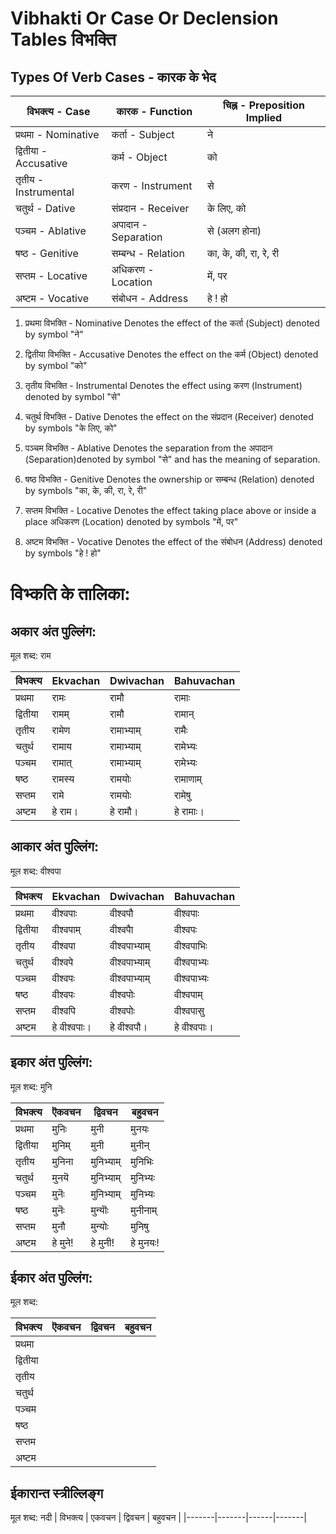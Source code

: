 # Vibhakti Or Case Or Declension Tables विभक्ति

## Types Of Verb Cases - कारक के भेद

| विभक्त्य - Case       | कारक - Function     | चिह्न - Preposition Implied |
| ------------------ | ------------------ | ------------------------- |
| प्रथमा - Nominative  | कर्ता - Subject      | ने                         |
| द्वितीया  - Accusative | कर्म - Object       | को                         |
| तृतीय - Instrumental | करण  - Instrument  | से                         |
| चतुर्थ - Dative      | संप्रदान  - Receiver  | के लिए, को                   |
| पञ्चम - Ablative    | अपादान  - Separation | से (अलग होना)                |
| षष्ठ - Genitive     | सम्बन्ध  - Relation  | का, के, की, रा, रे, री          |
| सप्तम - Locative    | अधिकरण  - Location  | में, पर                     |
| अष्टम - Vocative    | संबोधन  - Address    | हे ! हो                     |

1. प्रथमा विभक्ति - Nominative
Denotes the effect of the कर्ता (Subject) denoted by symbol "ने"

2. द्वितीया विभक्ति  - Accusative
Denotes the effect on the कर्म (Object) denoted by symbol "को"

3. तृतीय विभक्ति - Instrumental
Denotes the effect using करण (Instrument) denoted by symbol "से"

4. चतुर्थ विभक्ति - Dative
Denotes the effect on the संप्रदान (Receiver) denoted by symbols "के लिए, को"

5. पञ्चम विभक्ति - Ablative
Denotes the separation from the अपादान (Separation)denoted by symbol "से" and has the meaning of separation.

6. षष्ठ विभक्ति - Genitive
Denotes the ownership or सम्बन्ध (Relation) denoted by symbols "का, के, की, रा, रे, री"

7. सप्तम विभक्ति - Locative
Denotes the effect taking place above or inside a place अधिकरण (Location) denoted by symbols "में, पर"

8. अष्टम विभक्ति - Vocative
Denotes the effect of the संबोधन (Address) denoted by symbols "हे ! हो"

# विभ्कति के तालिका:

## अकार अंत पुल्लिंग:

मूल शब्द: राम

| विभक्त्य |Ekvachan | Dwivachan| Bahuvachan |
|---------|---------|----------|------------|
| प्रथमा |	रामः	|	रामौ	|	रामाः	|
| द्वितीया  |	रामम्	|	रामौ	|	रामान् |
| तृतीय |	रामेण	|	रामाभ्याम्	|	रामैः	|
| चतुर्थ |	रामाय	|	रामाभ्याम्	|	रामेभ्यः	|
| पञ्चम |	रामात्	|	रामाभ्याम्	|	रामेभ्यः	|
| षष्ठ |	रामस्य	|	रामयोः	|	रामाणाम्	|
| सप्तम |	रामे	|	रामयोः	|	रामेषु |
| अष्टम |	हे राम।	|	हे रामौ।	|	हे रामाः। |

## आकार अंत पुल्लिंग:

मूल शब्द: वीश्वपा

| विभक्त्य |Ekvachan | Dwivachan| Bahuvachan |
|---------|---------|----------|------------|
| प्रथमा |	वीश्वपाः	|	वीश्वपौ	|	वीश्वपाः	|
| द्वितीया  |	वीश्वपाम्	|	वीश्वपाै	|	वीश्वपः |
| तृतीय |	वीश्वपा	|	वीश्वपाभ्याम्	|	वीश्वपाभिः	|
| चतुर्थ |	वीश्वपे	|	वीश्वपाभ्याम्	|	वीश्वपाभ्यः	|
| पञ्चम |	वीश्वपः	|	वीश्वपाभ्याम्	|	वीश्वपाभ्यः	|
| षष्ठ |	वीश्वपः	|	वीश्वपोः	|	वीश्वपाम्	|
| सप्तम |	वीश्वपि	|	वीश्वपोः	|	वीश्वपासु |
| अष्टम |	हे वीश्वपाः।	|	हे वीश्वपौ।	|	हे वीश्वपाः। |

## इकार अंत पुल्लिंग:

मूल शब्द: मुनि

| विभक्त्य | ऎकवचन | द्विवचन | बहुवचन |
|-------|-------|------|-------|
| प्रथमा | मुनिः | मुनी | मुनयः |
| द्वितीया  | मुनिम् | मुनी | मुनीन् |
| तृतीय | मुनिना | मुनिभ्याम् | मुनिभिः |
| चतुर्थ |मुनयॆ | मुनिभ्याम् | मुनिभ्यः |
| पञ्चम | मुनॆः | मुनिभ्याम् | मुनिभ्यः |
| षष्ठ | मुनॆः | मुन्यॊः | मुनीनाम् |
| सप्तम | मुनौ | मुन्योः | मुनिषु |
| अष्टम | हे मुने! | हे मुनी! | हे मुनयः! |

## ईकार अंत पुल्लिंग:

मूल शब्द:

| विभक्त्य | ऎकवचन | द्विवचन | बहुवचन |
|-------|-------|------|-------|
| प्रथमा | 
| द्वितीया |
| तृतीय |
| चतुर्थ |
| पञ्चम |
| षष्ठ |
| सप्तम |
| अष्टम |

## ईकारान्‍त स्‍त्रील्लिङ्ग

मूल शब्द: न‍दी
| ‍विभक्त्य | एक‍वचन | द्वि‍वचन | बहु‍वचन |
|-------|-------|------|-------|
